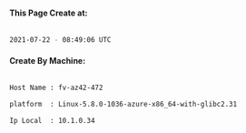 
   
#### This Page Create at:

```bash

2021-07-22 - 08:49:06 UTC

```

#### Create By Machine:

```bash

Host Name : fv-az42-472

platform  : Linux-5.8.0-1036-azure-x86_64-with-glibc2.31

Ip Local  : 10.1.0.34

```

